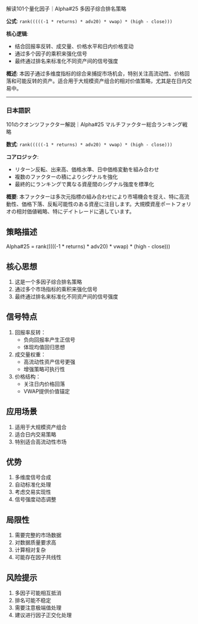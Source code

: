 解读101个量化因子｜Alpha#25 多因子综合排名策略

**公式**: `rank(((((-1 * returns) * adv20) * vwap) * (high - close)))`

**核心逻辑**:
- 结合回报率反转、成交量、价格水平和日内价格变动
- 通过多个因子的乘积来强化信号
- 最终通过排名来标准化不同资产间的信号强度

**概述**:
本因子通过多维度指标的综合来捕捉市场机会，特别关注高流动性、价格回落和可能反转的资产。适合用于大规模资产组合的相对价值策略，尤其是在日内交易中。

---

### 日本語訳

101のクオンツファクター解説｜Alpha#25 マルチファクター総合ランキング戦略

**数式**: `rank(((((-1 * returns) * adv20) * vwap) * (high - close)))`

**コアロジック**:
- リターン反転、出来高、価格水準、日中価格変動を組み合わせ
- 複数のファクターの積によりシグナルを強化
- 最終的にランキングで異なる資産間のシグナル強度を標準化

**概要**:
本ファクターは多次元指標の組み合わせにより市場機会を捉え、特に高流動性、価格下落、反転可能性のある資産に注目します。大規模資産ポートフォリオの相対価値戦略、特にデイトレードに適しています。

## 策略描述

Alpha#25 = rank(((((-1 * returns) * adv20) * vwap) * (high - close)))

## 核心思想

1. 这是一个多因子综合排名策略
2. 通过多个市场指标的乘积来强化信号
3. 最终通过排名来标准化不同资产间的信号强度

## 信号特点

1. 回报率反转：
   * 负向回报率产生正信号
   * 体现均值回归思想
2. 成交量权重：
   * 高流动性资产信号更强
   * 增强策略可执行性
3. 价格结构：
   * 关注日内价格回落
   * VWAP提供价值锚定

## 应用场景

1. 适用于大规模资产组合
2. 适合日内交易策略
3. 特别适合高流动性市场

## 优势

1. 多维度信号合成
2. 自动标准化处理
3. 考虑交易实现性
4. 信号强度动态调整

## 局限性

1. 需要完整的市场数据
2. 对数据质量要求高
3. 计算相对复杂
4. 可能存在因子共线性

## 风险提示

1. 多因子可能相互抵消
2. 排名可能不稳定
3. 需要注意极端值处理
4. 建议进行因子正交化处理
